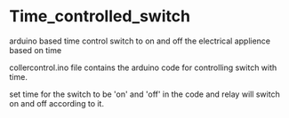 # Time_controlled_switch
arduino based time control switch to on and off the electrical applience based on time

collercontrol.ino file contains the arduino code for controlling switch with time.

set time for the switch to be 'on' and 'off' in the code and relay will switch on and off according to it. 
